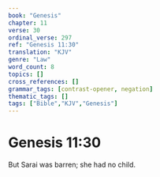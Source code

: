 ```yaml
---
book: "Genesis"
chapter: 11
verse: 30
ordinal_verse: 297
ref: "Genesis 11:30"
translation: "KJV"
genre: "Law"
word_count: 8
topics: []
cross_references: []
grammar_tags: [contrast-opener, negation]
thematic_tags: []
tags: ["Bible","KJV","Genesis"]
---
```


# Genesis 11:30

But Sarai was barren; she had no child.
